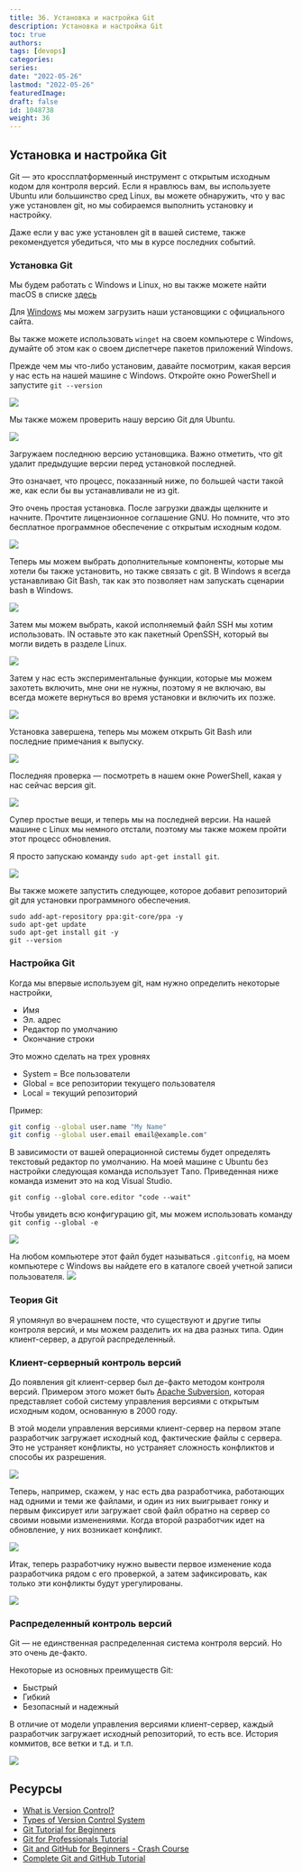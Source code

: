 ```yaml
---
title: 36. Установка и настройка Git
description: Установка и настройка Git
toc: true
authors:
tags: [devops]
categories:
series: 
date: "2022-05-26"
lastmod: "2022-05-26"
featuredImage:
draft: false
id: 1048738
weight: 36
---
```

## Установка и настройка Git

Git — это кроссплатформенный инструмент с открытым исходным кодом для контроля версий. Если я нравлюсь вам, вы используете Ubuntu или большинство сред Linux, вы можете обнаружить, что у вас уже установлен git, но мы собираемся выполнить установку и настройку.

Даже если у вас уже установлен git в вашей системе, также рекомендуется убедиться, что мы в курсе последних событий.
### Установка Git

Мы будем работать с Windows и Linux, но вы также можете найти macOS в списке [здесь](https://git-scm.com/book/en/v2/Getting-Started-Installing-Git)

Для [Windows](https://git-scm.com/download/win) мы можем загрузить наши установщики с официального сайта.

Вы также можете использовать `winget` на своем компьютере с Windows, думайте об этом как о своем диспетчере пакетов приложений Windows.

Прежде чем мы что-либо установим, давайте посмотрим, какая версия у нас есть на нашей машине с Windows. Откройте окно PowerShell и запустите  `git --version` 

![](../images/Day36_Git1.png?v1)

Мы также можем проверить нашу версию Git для Ubuntu.

![](../images/Day36_Git2.png?v1)

Загружаем последнюю версию установщика. Важно отметить, что git удалит предыдущие версии перед установкой последней.

Это означает, что процесс, показанный ниже, по большей части такой же, как если бы вы устанавливали не из git.

Это очень простая установка. После загрузки дважды щелкните и начните. Прочтите лицензионное соглашение GNU. Но помните, что это бесплатное программное обеспечение с открытым исходным кодом.

![](../images/Day36_Git3.png?v1)

Теперь мы можем выбрать дополнительные компоненты, которые мы хотели бы также установить, но также связать с git. В Windows я всегда устанавливаю Git Bash, так как это позволяет нам запускать сценарии bash в Windows.

![](../images/Day36_Git4.png?v1)

Затем мы можем выбрать, какой исполняемый файл SSH мы хотим использовать. IN оставьте это как пакетный OpenSSH, который вы могли видеть в разделе Linux.

![](../images/Day36_Git5.png?v1)

Затем у нас есть экспериментальные функции, которые мы можем захотеть включить, мне они не нужны, поэтому я не включаю, вы всегда можете вернуться во время установки и включить их позже.

![](../images/Day36_Git6.png?v1)

Установка завершена, теперь мы можем открыть Git Bash или последние примечания к выпуску.

![](../images/Day36_Git7.png?v1)

Последняя проверка — посмотреть в нашем окне PowerShell, какая у нас сейчас версия git.

![](../images/Day36_Git8.png?v1)

Супер простые вещи, и теперь мы на последней версии. На нашей машине с Linux мы немного отстали, поэтому мы также можем пройти этот процесс обновления.

Я просто запускаю команду `sudo apt-get install git`.

![](../images/Day36_Git9.png?v1)

Вы также можете запустить следующее, которое добавит репозиторий git для установки программного обеспечения.

```
sudo add-apt-repository ppa:git-core/ppa -y
sudo apt-get update
sudo apt-get install git -y
git --version
``` 
### Настройка Git

Когда мы впервые используем git, нам нужно определить некоторые настройки,

- Имя
- Эл. адрес
- Редактор по умолчанию
- Окончание строки

Это можно сделать на трех уровнях

- System = Все пользователи
- Global = все репозитории текущего пользователя
- Local = текущий репозиторий

Пример: 

```bash
git config --global user.name "My Name"
git config --global user.email email@example.com"
```

В зависимости от вашей операционной системы будет определять текстовый редактор по умолчанию. На моей машине с Ubuntu без настройки следующая команда использует Тano. Приведенная ниже команда изменит это на код Visual Studio.

`git config --global core.editor "code --wait"`

Чтобы увидеть всю конфигурацию git, мы можем использовать команду `git config --global -e` 

![](../images/Day36_Git10.png?v1)

На любом компьютере этот файл будет называться `.gitconfig`, на моем компьютере с Windows вы найдете его в каталоге своей учетной записи пользователя.
![](../images/Day36_Git11.png?v1)

### Теория Git

Я упомянул во вчерашнем посте, что существуют и другие типы контроля версий, и мы можем разделить их на два разных типа. Один клиент-сервер, а другой распределенный.
### Клиент-серверный контроль версий

До появления git клиент-сервер был де-факто методом контроля версий. Примером этого может быть [Apache Subversion](https://subversion.apache.org/), которая представляет собой систему управления версиями с открытым исходным кодом, основанную в 2000 году.

В этой модели управления версиями клиент-сервер на первом этапе разработчик загружает исходный код, фактические файлы с сервера. Это не устраняет конфликты, но устраняет сложность конфликтов и способы их разрешения.

![](../images/Day36_Git12.png?v1)

Теперь, например, скажем, у нас есть два разработчика, работающих над одними и теми же файлами, и один из них выигрывает гонку и первым фиксирует или загружает свой файл обратно на сервер со своими новыми изменениями. Когда второй разработчик идет на обновление, у них возникает конфликт.

![](../images/Day36_Git13.png?v1)

Итак, теперь разработчику нужно вывести первое изменение кода разработчика рядом с его проверкой, а затем зафиксировать, как только эти конфликты будут урегулированы.

![](../images/Day36_Git15.png?v1)

### Распределенный контроль версий

Git — не единственная распределенная система контроля версий. Но это очень де-факто.

Некоторые из основных преимуществ Git:

- Быстрый
- Гибкий
- Безопасный и надежный

В отличие от модели управления версиями клиент-сервер, каждый разработчик загружает исходный репозиторий, то есть все. История коммитов, все ветки и т.д. и т.п.

![](../images/Day36_Git16.png?v1)

## Ресурсы 

- [What is Version Control?](https://www.youtube.com/watch?v=Yc8sCSeMhi4)
- [Types of Version Control System](https://www.youtube.com/watch?v=kr62e_n6QuQ)
- [Git Tutorial for Beginners](https://www.youtube.com/watch?v=8JJ101D3knE&t=52s) 
- [Git for Professionals Tutorial](https://www.youtube.com/watch?v=Uszj_k0DGsg) 
- [Git and GitHub for Beginners - Crash Course](https://www.youtube.com/watch?v=RGOj5yH7evk&t=8s) 
- [Complete Git and GitHub Tutorial](https://www.youtube.com/watch?v=apGV9Kg7ics)
